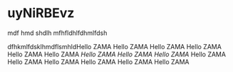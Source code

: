 # uyNiRBEvz
mdf hmd shdlh
mfhfldhlfdhmlfdsh


dfhkmlfdsklhmdflsmhldHello ZAMA
Hello ZAMA
Hello ZAMA
Hello ZAMA
Hello ZAMA
Hello ZAMA
*Hello ZAMA*
*Hello ZAMA*
*Hello ZAMA*
Hello ZAMA
Hello ZAMA
Hello ZAMA
Hello ZAMA
Hello ZAMA
Hello ZAMA
